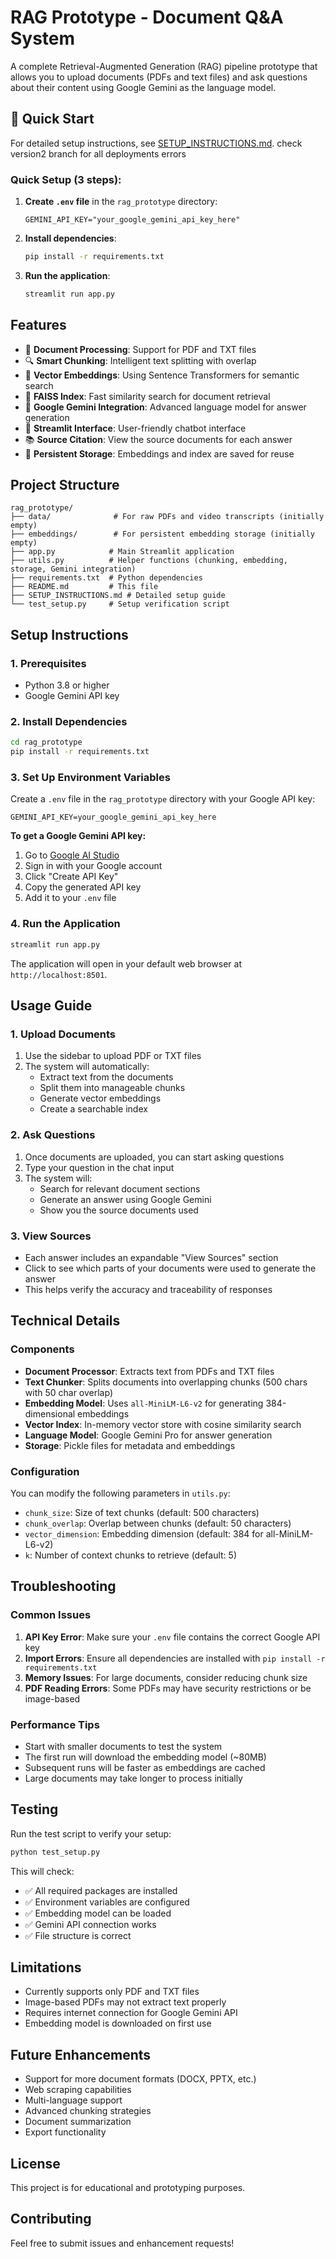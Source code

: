 # RAG Prototype - Document Q&A System

A complete Retrieval-Augmented Generation (RAG) pipeline prototype that allows you to upload documents (PDFs and text files) and ask questions about their content using Google Gemini as the language model.

## 🚀 Quick Start

For detailed setup instructions, see [SETUP_INSTRUCTIONS.md](SETUP_INSTRUCTIONS.md).
check version2 branch for all deployments errors


### Quick Setup (3 steps):

1. **Create `.env` file** in the `rag_prototype` directory:
   ```env
   GEMINI_API_KEY="your_google_gemini_api_key_here"
   ```

2. **Install dependencies**:
   ```bash
   pip install -r requirements.txt
   ```

3. **Run the application**:
   ```bash
   streamlit run app.py
   ```

## Features

- 📄 **Document Processing**: Support for PDF and TXT files
- 🔍 **Smart Chunking**: Intelligent text splitting with overlap
- 🧠 **Vector Embeddings**: Using Sentence Transformers for semantic search
- 🔎 **FAISS Index**: Fast similarity search for document retrieval
- 🤖 **Google Gemini Integration**: Advanced language model for answer generation
- 💬 **Streamlit Interface**: User-friendly chatbot interface
- 📚 **Source Citation**: View the source documents for each answer
- 💾 **Persistent Storage**: Embeddings and index are saved for reuse

## Project Structure

```
rag_prototype/
├── data/              # For raw PDFs and video transcripts (initially empty)
├── embeddings/        # For persistent embedding storage (initially empty)
├── app.py            # Main Streamlit application
├── utils.py          # Helper functions (chunking, embedding, storage, Gemini integration)
├── requirements.txt  # Python dependencies
├── README.md         # This file
├── SETUP_INSTRUCTIONS.md # Detailed setup guide
└── test_setup.py     # Setup verification script
```

## Setup Instructions

### 1. Prerequisites

- Python 3.8 or higher
- Google Gemini API key

### 2. Install Dependencies

```bash
cd rag_prototype
pip install -r requirements.txt
```

### 3. Set Up Environment Variables

Create a `.env` file in the `rag_prototype` directory with your Google API key:

```env
GEMINI_API_KEY=your_google_gemini_api_key_here
```

**To get a Google Gemini API key:**
1. Go to [Google AI Studio](https://makersuite.google.com/app/apikey)
2. Sign in with your Google account
3. Click "Create API Key"
4. Copy the generated API key
5. Add it to your `.env` file

### 4. Run the Application

```bash
streamlit run app.py
```

The application will open in your default web browser at `http://localhost:8501`.

## Usage Guide

### 1. Upload Documents

1. Use the sidebar to upload PDF or TXT files
2. The system will automatically:
   - Extract text from the documents
   - Split them into manageable chunks
   - Generate vector embeddings
   - Create a searchable index

### 2. Ask Questions

1. Once documents are uploaded, you can start asking questions
2. Type your question in the chat input
3. The system will:
   - Search for relevant document sections
   - Generate an answer using Google Gemini
   - Show you the source documents used

### 3. View Sources

- Each answer includes an expandable "View Sources" section
- Click to see which parts of your documents were used to generate the answer
- This helps verify the accuracy and traceability of responses

## Technical Details

### Components

- **Document Processor**: Extracts text from PDFs and TXT files
- **Text Chunker**: Splits documents into overlapping chunks (500 chars with 50 char overlap)
- **Embedding Model**: Uses `all-MiniLM-L6-v2` for generating 384-dimensional embeddings
- **Vector Index**: In-memory vector store with cosine similarity search
- **Language Model**: Google Gemini Pro for answer generation
- **Storage**: Pickle files for metadata and embeddings

### Configuration

You can modify the following parameters in `utils.py`:

- `chunk_size`: Size of text chunks (default: 500 characters)
- `chunk_overlap`: Overlap between chunks (default: 50 characters)
- `vector_dimension`: Embedding dimension (default: 384 for all-MiniLM-L6-v2)
- `k`: Number of context chunks to retrieve (default: 5)

## Troubleshooting

### Common Issues

1. **API Key Error**: Make sure your `.env` file contains the correct Google API key
2. **Import Errors**: Ensure all dependencies are installed with `pip install -r requirements.txt`
3. **Memory Issues**: For large documents, consider reducing chunk size
4. **PDF Reading Errors**: Some PDFs may have security restrictions or be image-based

### Performance Tips

- Start with smaller documents to test the system
- The first run will download the embedding model (~80MB)
- Subsequent runs will be faster as embeddings are cached
- Large documents may take longer to process initially

## Testing

Run the test script to verify your setup:

```bash
python test_setup.py
```

This will check:
- ✅ All required packages are installed
- ✅ Environment variables are configured
- ✅ Embedding model can be loaded
- ✅ Gemini API connection works
- ✅ File structure is correct

## Limitations

- Currently supports only PDF and TXT files
- Image-based PDFs may not extract text properly
- Requires internet connection for Google Gemini API
- Embedding model is downloaded on first use

## Future Enhancements

- Support for more document formats (DOCX, PPTX, etc.)
- Web scraping capabilities
- Multi-language support
- Advanced chunking strategies
- Document summarization
- Export functionality

## License

This project is for educational and prototyping purposes.

## Contributing

Feel free to submit issues and enhancement requests! 
